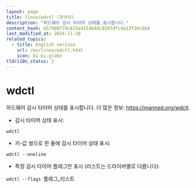 ```yaml
---
layout: page
title: linux/wdctl (한국어)
description: "하드웨어 감시 타이머 상태를 표시합니다."
content_hash: b57980f79c825e415464dc926fdfcda13f26c5b4
last_modified_at: 2024-11-10
related_topics:
  - title: English version
    url: /en/linux/wdctl.html
    icon: bi bi-globe
tldri18n_status: 2
---
```

# wdctl

하드웨어 감시 타이머 상태를 표시합니다.
더 많은 정보: <https://manned.org/wdctl>.

- 감시 타이머 상태 표시:

`wdctl`

- 키-값 쌍으로 한 줄에 감시 타이머 상태 표시:

`wdctl --oneline`

- 특정 감시 타이머 플래그만 표시 (리스트는 드라이버별로 다릅니다):

`wdctl --flags `<span class="tldr-var badge badge-pill bg-dark-lm bg-white-dm text-white-lm text-dark-dm font-weight-bold">플래그_리스트</span>
